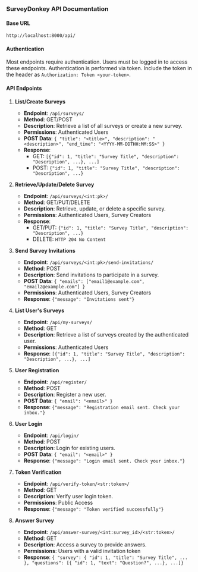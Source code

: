 ### SurveyDonkey API Documentation

#### Base URL
`http://localhost:8000/api/`

#### Authentication
Most endpoints require authentication. Users must be logged in to access these endpoints. Authentication is performed via token. Include the token in the header as `Authorization: Token <your-token>`.

#### API Endpoints

1. **List/Create Surveys**
   - **Endpoint**: `/api/surveys/`
   - **Method**: GET/POST
   - **Description**: Retrieve a list of all surveys or create a new survey.
   - **Permissions**: Authenticated Users
   - **POST Data**: `{ "title": "<title>", "description": "<description>", "end_time": "<YYYY-MM-DDTHH:MM:SS>" }`
   - **Response**: 
     - GET: `[{"id": 1, "title": "Survey Title", "description": "Description", ...}, ...]`
     - POST: `{"id": 1, "title": "Survey Title", "description": "Description", ...}`

2. **Retrieve/Update/Delete Survey**
   - **Endpoint**: `/api/surveys/<int:pk>/`
   - **Method**: GET/PUT/DELETE
   - **Description**: Retrieve, update, or delete a specific survey.
   - **Permissions**: Authenticated Users, Survey Creators
   - **Response**: 
     - GET/PUT: `{"id": 1, "title": "Survey Title", "description": "Description", ...}`
     - DELETE: `HTTP 204 No Content`

3. **Send Survey Invitations**
   - **Endpoint**: `/api/surveys/<int:pk>/send-invitations/`
   - **Method**: POST
   - **Description**: Send invitations to participate in a survey.
   - **POST Data**: `{ "emails": ["email1@example.com", "email2@example.com"] }`
   - **Permissions**: Authenticated Users, Survey Creators
   - **Response**: `{"message": "Invitations sent"}`

4. **List User's Surveys**
   - **Endpoint**: `/api/my-surveys/`
   - **Method**: GET
   - **Description**: Retrieve a list of surveys created by the authenticated user.
   - **Permissions**: Authenticated Users
   - **Response**: `[{"id": 1, "title": "Survey Title", "description": "Description", ...}, ...]`

5. **User Registration**
   - **Endpoint**: `/api/register/`
   - **Method**: POST
   - **Description**: Register a new user.
   - **POST Data**: `{ "email": "<email>" }`
   - **Response**: `{"message": "Registration email sent. Check your inbox."}`

6. **User Login**
   - **Endpoint**: `/api/login/`
   - **Method**: POST
   - **Description**: Login for existing users.
   - **POST Data**: `{ "email": "<email>" }`
   - **Response**: `{"message": "Login email sent. Check your inbox."}`

7. **Token Verification**
   - **Endpoint**: `/api/verify-token/<str:token>/`
   - **Method**: GET
   - **Description**: Verify user login token.
   - **Permissions**: Public Access
   - **Response**: `{"message": "Token verified successfully"}`

8. **Answer Survey**
   - **Endpoint**: `/api/answer-survey/<int:survey_id>/<str:token>/`
   - **Method**: GET
   - **Description**: Access a survey to provide answers.
   - **Permissions**: Users with a valid invitation token
   - **Response**: `{ "survey": { "id": 1, "title": "Survey Title", ... }, "questions": [{ "id": 1, "text": "Question?", ...}, ...]}`